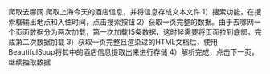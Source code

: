 爬取去哪网
爬取上海今天的酒店信息，并将信息存成文本文件
1）搜索功能，在搜索框输出地点和入住时间，点击搜索按钮
2）获取一页完整的数据。由于去哪网一个页面数据分为两次加载，第一次加载15条数据，这时候需要将页面拉到底部，完成第二次数据加载
3）获取一页完整且渲染过的HTML文档后，使用BeautifulSoup将其中的酒店信息提取出来进行存储
4）解析完成，点击下一页，继续抽取数据
